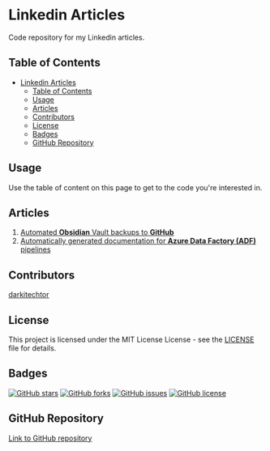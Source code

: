# Linkedin Articles

Code repository for my Linkedin articles.

## Table of Contents

- [Linkedin Articles](#linkedin-articles)
  - [Table of Contents](#table-of-contents)
  - [Usage](#usage)
  - [Articles](#articles)
  - [Contributors](#contributors)
  - [License](#license)
  - [Badges](#badges)
  - [GitHub Repository](#github-repository)

## Usage

Use the table of content on this page to get to the code you're interested in.

## Articles

1. [Automated **Obsidian** Vault backups to **GitHub**](automated-obsidian-vault-backups-to-github/main-page.md)
2. [Automatically generated documentation for **Azure Data Factory (ADF)** pipelines](automatically-generated-documentation-for-adf-pipelines/main-page.md)

## Contributors

[darkitechtor](https://github.com/darkitechtor)

## License

This project is licensed under the MIT License License - see the [LICENSE](LICENSE) file for details.

## Badges

[![GitHub stars](https://img.shields.io/github/stars/Linkedin-Articles)](https://github.com/darkitechtor/Linkedin-Articles/stargazers)
[![GitHub forks](https://img.shields.io/github/forks/Linkedin-Articles)](https://github.com/darkitechtor/Linkedin-Articles/network/members)
[![GitHub issues](https://img.shields.io/github/issues/Linkedin-Articles)](https://github.com/darkitechtor/Linkedin-Articles/issues)
[![GitHub license](https://img.shields.io/github/license/Linkedin-Articles)](https://github.com/darkitechtor/Linkedin-Articles/blob/master/LICENSE)

## GitHub Repository

[Link to GitHub repository](https://github.com/darkitechtor/Linkedin-Articles)
